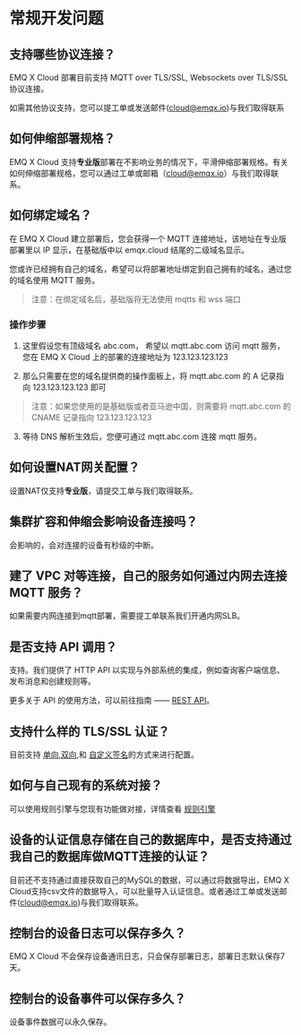 # 常规开发问题


## 支持哪些协议连接？
EMQ X Cloud 部署目前支持 MQTT over TLS/SSL, Websockets over TLS/SSL 协议连接。

如需其他协议支持，您可以提工单或发送邮件(cloud@emqx.io)与我们取得联系


## 如何伸缩部署规格？

EMQ X Cloud 支持**专业版**部署在不影响业务的情况下，平滑伸缩部署规格。有关如何伸缩部署规格，您可以通过工单或邮箱（cloud@emqx.io）与我们取得联系。

## 如何绑定域名？

在 EMQ X Cloud 建立部署后，您会获得一个 MQTT 连接地址，该地址在专业版部署里以 IP 显示，在基础版中以 emqx.cloud 结尾的二级域名显示。

您或许已经拥有自己的域名，希望可以将部署地址绑定到自己拥有的域名，通过您的域名使用 MQTT 服务。

> 注意：在绑定域名后，基础版将无法使用 mqtts 和 wss 端口

### 操作步骤
1. 这里假设您有顶级域名 abc.com， 希望以 mqtt.abc.com 访问 mqtt 服务，您在 EMQ X Cloud 上的部署的连接地址为 123.123.123.123

2. 那么只需要在您的域名提供商的操作面板上，将 mqtt.abc.com 的 A 记录指向 123.123.123.123 即可

> 注意：如果您使用的是基础版或者亚马逊中国，则需要将 mqtt.abc.com 的 CNAME 记录指向 123.123.123.123

3. 等待 DNS 解析生效后，您便可通过 mqtt.abc.com 连接 mqtt 服务。

## 如何设置NAT网关配置？
设置NAT仅支持**专业版**，请提交工单与我们取得联系。


## 集群扩容和伸缩会影响设备连接吗？
会影响的，会对连接的设备有秒级的中断。

## 建了 VPC 对等连接，自己的服务如何通过内网去连接 MQTT 服务？
如果需要内网连接到mqtt部署，需要提工单联系我们开通内网SLB。

## 是否支持 API 调用？
支持。我们提供了 HTTP API 以实现与外部系统的集成，例如查询客户端信息、发布消息和创建规则等。

更多关于 API 的使用方法，可以前往指南 —— [REST API](../api/introduction.md)。

## 支持什么样的 TLS/SSL 认证？
目前支持 [单向](../deployments/tls_ssl.md),[双向](../deployments/tls_ssl.md),和 [自定义签名](../deployments/tls_ssl.md)的方式来进行配置。


## 如何与自己现有的系统对接？
可以使用规则引擎与您现有功能做对接，详情查看 [规则引擎](../rule_engine/introduction.md)

## 设备的认证信息存储在自己的数据库中，是否支持通过我自己的数据库做MQTT连接的认证？
目前还不支持通过直接获取自己的MySQL的数据，可以通过将数据导出，EMQ X Cloud支持csv文件的数据导入，可以批量导入认证信息。或者通过工单或发送邮件(cloud@emqx.io)与我们取得联系。


## 控制台的设备日志可以保存多久？
EMQ X Cloud 不会保存设备通讯日志，只会保存部署日志，部署日志默认保存7天。


## 控制台的设备事件可以保存多久？
设备事件数据可以永久保存。



